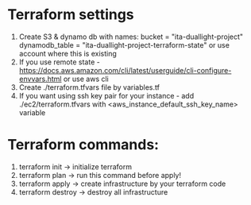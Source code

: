 # Terraform settings

1. Create S3 & dynamo db with names: bucket = "ita-duallight-project" dynamodb_table = "ita-duallight-project-terraform-state" or use account where this is existing
2. If you use remote state -  https://docs.aws.amazon.com/cli/latest/userguide/cli-configure-envvars.html or use aws cli
7. Create ./terraform.tfvars file by variables.tf
8. If you want using ssh key pair for your instance - add ./ec2/terraform.tfvars with <aws_instance_default_ssh_key_name> variable


# Terraform commands:

1. terraform init -> initialize terraform
2. terraform plan -> run this command before apply!
3. terraform apply -> create infrastructure by your terraform code
4. terraform destroy -> destroy all infrastructure
